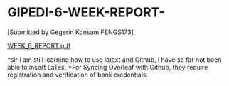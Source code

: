 # GIPEDI-6-WEEK-REPORT-
[Submitted by Gegerin Konsam FENGS173]

[WEEK_6_REPORT.pdf](https://github.com/Gegerin-Konsam/GIPEDI-6-WEEK-REPORT-/files/6713217/WEEK_6_REPORT.pdf)

*sir i am still learning how to use latext and Github, i have so far not been able to insert LaTex.
*For Syncing Overleaf with Github, they require registration and verification of bank credentials.

